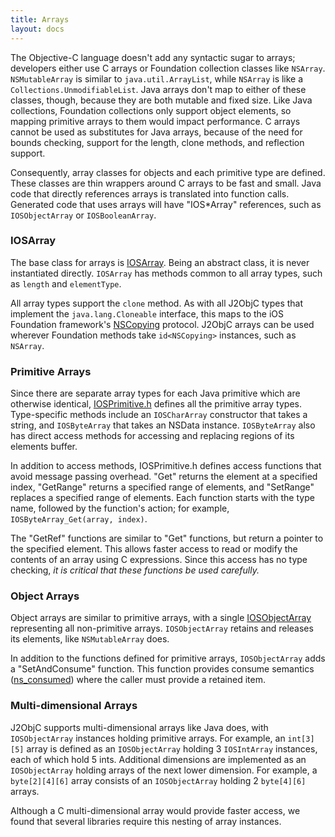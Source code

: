 ```yaml
---
title: Arrays
layout: docs
---
```


The Objective-C language doesn't add any syntactic sugar to arrays; developers either use C arrays or
Foundation collection classes like `NSArray`.  `NSMutableArray` is similar to `java.util.ArrayList`,
while `NSArray` is like a `Collections.UnmodifiableList`.  Java arrays don't map to either of these
classes, though, because they are both mutable and fixed size.  Like Java collections, Foundation
collections only support object elements, so mapping primitive arrays to them would impact
performance.  C arrays cannot be used as substitutes for Java arrays, because of the need for bounds
checking, support for the length, clone methods, and reflection support.

Consequently, array classes for objects and each primitive type are defined.  These classes are
thin wrappers around C arrays to be fast and small.  Java code that directly references arrays is
translated into function calls.  Generated code that uses arrays will have "IOS*Array" references,
such as `IOSObjectArray` or `IOSBooleanArray`.

### IOSArray

The base class for arrays is
[IOSArray](https://github.com/google/j2objc/blob/master/jre_emul/Classes/IOSArray.h). Being an
abstract class, it is never instantiated directly. `IOSArray` has methods common to all array types,
such as `length` and `elementType`.

All array types support the `clone` method. As with all J2ObjC types that implement the
`java.lang.Cloneable` interface, this maps to the iOS Foundation framework's
[NSCopying](https://developer.apple.com/library/mac/documentation/Cocoa/Reference/Foundation/Protocols/NSCopying_Protocol/)
protocol. J2ObjC arrays can be used wherever Foundation methods take `id<NSCopying>` instances,
such as `NSArray`.

### Primitive Arrays

Since there are separate array types for each Java primitive which are otherwise identical,
[IOSPrimitive.h](https://github.com/google/j2objc/blob/master/jre_emul/Classes/IOSPrimitiveArray.h)
defines all the primitive array types. Type-specific methods include an `IOSCharArray` constructor
that takes a string, and `IOSByteArray` that takes an NSData instance. `IOSByteArray` also has
direct access methods for accessing and replacing regions of its elements buffer.

In addition to access methods, IOSPrimitive.h defines access functions that avoid message passing
overhead. "Get" returns the element at a specified index, "GetRange" returns a specified range of
elements, and "SetRange" replaces a specified range of elements. Each function starts with the type
name, followed by the function's action; for example, `IOSByteArray_Get(array, index)`.

The "GetRef" functions are similar to "Get" functions, but return a pointer to the specified
element. This allows faster access to read or modify the contents of an array using C expressions.
Since this access has no type checking, *it is critical that these functions be used carefully.*

### Object Arrays

Object arrays are similar to primitive arrays, with a single
[IOSObjectArray](https://github.com/google/j2objc/blob/master/jre_emul/Classes/IOSObjectArray.h)
representing all non-primitive arrays. `IOSObjectArray` retains and releases its elements, like
`NSMutableArray` does.

In addition to the functions defined for primitive arrays, `IOSObjectArray` adds a "SetAndConsume"
function. This function provides consume semantics
([ns_consumed](http://clang-analyzer.llvm.org/annotations.html#attr_ns_consumed)) where the caller
must provide a retained item.

### Multi-dimensional Arrays

J2ObjC supports multi-dimensional arrays like Java does, with `IOSObjectArray` instances holding
primitive arrays. For example, an `int[3][5]` array is defined as an `IOSObjectArray` holding 3
`IOSIntArray` instances, each of which hold 5 ints. Additional dimensions are implemented as an
`IOSObjectArray` holding arrays of the next lower dimension. For example, a `byte[2][4][6]` array
consists of an `IOSObjectArray` holding 2 `byte[4][6]` arrays.

Although a C multi-dimensional array would provide faster access, we found that several libraries
require this nesting of array instances.

